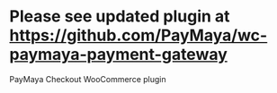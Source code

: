 # Please see updated plugin at https://github.com/PayMaya/wc-paymaya-payment-gateway

PayMaya Checkout WooCommerce plugin
